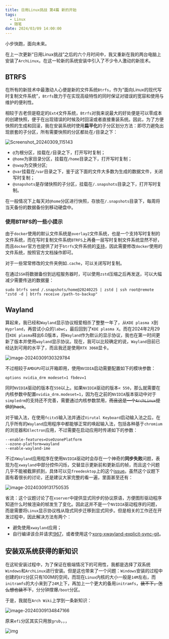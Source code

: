 ```yaml
---
title: 日用Linux挑战 第4篇 新的开始
tags:
  - Linux
  - 随笔
date: 2024/03/09 14:00:00
---
```


小步快跑，面向未来。

<!--more-->

在上一次更新“日用Linux挑战”之后的六个月时间中，我又重新在我的两台电脑上安装了`ArchLinux`。在这一轮新的系统安装中引入了不少令人激动的新技术。

## BTRFS

在所有的新技术中最激动人心便是新的文件系统`Btrfs`，作为“面向Linux的现代写时复制文件系统”，`Btrfs`致力于在实现高级特性的同时保证对错误的宽容和使用与维护的便利性。

相较于古老但是稳定的`Ext4`文件系统，`Btrfs`对我来说最大的好处便是可以零成本的创建快照，便于在出现错误的时候及时回滚或者直接重装系统。因此，为了方便快照的生成和回滚，我在安装系统时使用**扁平化**的子分区划分方法：即尽力避免出现嵌套的子分区，所有需要快照的分区都处在`/`目录之下：

![Screenshot_20240309_115143](daily-linux-4/Screenshot_20240309_115143.png)

- `@`为根分区，挂载在`/`目录之下，打开写时复制；
- `@home`为家目录分区，挂载在`/home`目录之下，打开写时复制；
- `@swap`为交换分区;
- `@var`挂载在`/var`目录之下，鉴于这下面的文件大多数为生成的数据文件，关闭写时复制；
- `@snapshots`是存储快照的子分区，挂载在`/.snapshots`目录之下，打开写时复制。

在一般情况下上每天对`@home`分区进行快照，存放在`/.snapshots`目录下，每周将当天备份的数据备份到移动硬盘中。

### 使用BTRFS的一些小提示

由于`docker`使用的默认文件系统是`overlay2`文件系统，也是一个支持写时复制的文件系统，而在写时复制文件系统`BTRFS`上再叠一层写时复制文件系统显然不好，而且`docker`官方也提供了对于`btrfs`文件系统的[支持](https://docs.docker.com/storage/storagedriver/btrfs-driver/)，因此需要修改`docker`使用的文件系统，按照官方文档操作即可。

对于一些常常修改的文件夹例如`.cache`，可以关闭写时复制。

在通过`SSH`将数据备份到远程服务器时，可以使用`zstd`压缩之后再发送，可以大幅减少需要传送的数据量：

```shell
sudo btrfs send /.snapshots/home@20240225 | zstd | ssh root@remote "zstd -d | btrfs receive /path-to-backup"
```

## Wayland

算起来，我已经和`Wayland`显示协议相爱相杀了整整一年了，从`KDE plasma X`到`Hyprland`，再尝试小众的`labwc`，最后回到了`KDE plasma X`。而在2024年2月29日`KDE plasma`释出6.0版本，将`Wayland`作为默认的显示协议，我也在第一时间更新了版本并使用`wayland`显示协议。现在，我可以比较确定的说，`Wayland`目前已经达到可用的水平了，而且我还是使用`RTX 3060`显卡。

![image-20240309130329784](daily-linux-4/image-20240309130329784.png)

不过相较于`AMDGPU`可以开箱即用，使用`NVIDIA`启动需要配置如下的模块参数：

```
options nvidia_drm modeset=1 fbdev=1
```

同时`NVIDIA`驱动的版本在`550`以上。如果`NVIDIA`驱动的版本`< 550`，那么就需要在内核参数中配置`nvidia_drm.modeset=1`，因为在之前的`NVIDIA`版本驱动中对于`simpledrm`的支持还不完善，需要通过内核参数禁用，~~而且这是一个`ArchLinux`提供的hack~~。

对于输入法，在使用`fcitx5`输入法并通过`Virutal Keyboard`启动输入法之后，在几乎所有的`Wayland`应用程序中都能够正常的唤起输入法，包括各种基于`chromium`的浏览器和`Electron`应用，不过需要在启动应用时传递如下的参数：

```
--enable-features=UseOzonePlatform 
--ozone-platform=wayland 
--enable-wayland-ime
```

不过`XWayland`应用程序在使用`NVIDIA`驱动时会存在一个神奇的**同步失败**问题，表现为在`xwayland`中部分控件闪烁，交替显示更新前和更新后的帧，而且这个问题几乎不能被截屏抓到，具体可以见`freedesktop`上的这个[issue](https://gitlab.freedesktop.org/xorg/xserver/-/issues/1317)。虽然这个议题下面有着很长的讨论，还是建议大家完整的看一遍，里面甚至还有：

![image-20240309131750535](daily-linux-4/image-20240309131750535.png)

省流：这个议题讨论了在`xserver`中提供显式同步的协议原语，方便图形驱动程序知道什么时候渲染的帧发生了变化。因此这并不是一个`NVIDIA`驱动程序的问题，而是需要将`Linux`显示协议栈从隐式同步迁移到显式同步。但是相关的工作还在开发过程中，因此解决方法有两个：

- 避免使用`xwayland`应用；
- 自行编译该合并请求[!967](https://gitlab.freedesktop.org/xorg/xserver/-/merge_requests/967)，或者使用这个[xorg-xwayland-explicit-sync-git](https://aur.archlinux.org/packages/xorg-xwayland-explicit-sync-git)。

## 安装双系统获得的新知识

在这轮安装过程中，为了保证在极端情况下的可用性，我都是选择了双系统`Windows`和`ArchLinux`进行安装。但是这也带来了一个问题：`Windows`安装的过程中创建的`EFI`分区只有100M的空间，而现在`Linux`内核的大小一般是`14M`左右，而`initramfs`的大小来到了`24M`上下，再加上一个更大的备用`initramfs`，~~装不下，怎么想也装不下~~，分分钟撑爆`/boot`分区。

于是，我就在`Arch Wiki`上学到一条新知识：

![image-20240309134847166](daily-linux-4/image-20240309134847166.png)

原来`efi`分区其实只用放`grub`，，，

![img](daily-linux-4/cfd17cff0701a8e8c69fecf247f17fc1-1709963611271-2.jpg)

